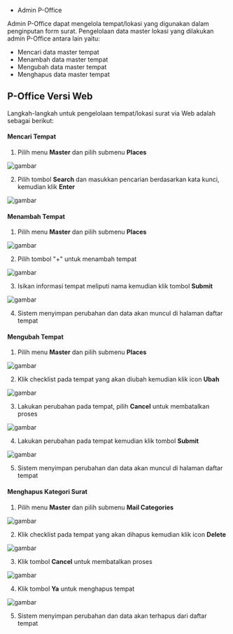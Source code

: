 - Admin P-Office

Admin P-Office dapat mengelola tempat/lokasi yang digunakan dalam penginputan form surat. Pengelolaan data master lokasi yang dilakukan admin P-Office antara lain yaitu:

- Mencari data master tempat
- Menambah data master tempat
- Mengubah data master tempat
- Menghapus data master tempat

## **P-Office Versi Web**

Langkah-langkah untuk pengelolaan tempat/lokasi surat via Web adalah sebagai berikut:

#### Mencari Tempat

1. Pilih menu **Master** dan pilih submenu **Places**

![gambar](DataMaster/SC_DataMaster/DM110.png)

2. Pilih tombol **Search** dan masukkan pencarian berdasarkan kata kunci, kemudian klik **Enter**

![gambar](DataMaster/SC_DataMaster/DM111.png)

#### Menambah Tempat

1. Pilih menu **Master** dan pilih submenu **Places**

![gambar](DataMaster/SC_DataMaster/DM112.png)

2. Pilih tombol &quot;+&quot; untuk menambah tempat

![gambar](DataMaster/SC_DataMaster/DM113.png)

3. Isikan informasi tempat meliputi nama kemudian klik tombol **Submit**

![gambar](DataMaster/SC_DataMaster/DM114.png)

4. Sistem menyimpan perubahan dan data akan muncul di halaman daftar tempat

#### Mengubah Tempat

1. Pilih menu **Master** dan pilih submenu **Places**

![gambar](DataMaster/SC_DataMaster/DM115.png)

2. Klik checklist pada tempat yang akan diubah kemudian klik icon **Ubah**

![gambar](DataMaster/SC_DataMaster/DM116.png)

3. Lakukan perubahan pada tempat, pilih **Cancel** untuk membatalkan proses

![gambar](DataMaster/SC_DataMaster/DM117.png)

4. Lakukan perubahan pada tempat kemudian klik tombol **Submit**

![gambar](DataMaster/SC_DataMaster/DM118.png)

5. Sistem menyimpan perubahan dan data akan muncul di halaman daftar tempat

#### Menghapus Kategori Surat

1. Pilih menu **Master** dan pilih submenu **Mail Categories**

![gambar](DataMaster/SC_DataMaster/DM119.png)

2. Klik checklist pada tempat yang akan dihapus kemudian klik icon **Delete**

![gambar](DataMaster/SC_DataMaster/DM120.png)

3. Klik tombol **Cancel** untuk membatalkan proses

![gambar](DataMaster/SC_DataMaster/DM121.png)

4. Klik tombol **Ya** untuk menghapus tempat

![gambar](DataMaster/SC_DataMaster/DM122.png)

5. Sistem menyimpan perubahan dan data akan terhapus dari daftar tempat